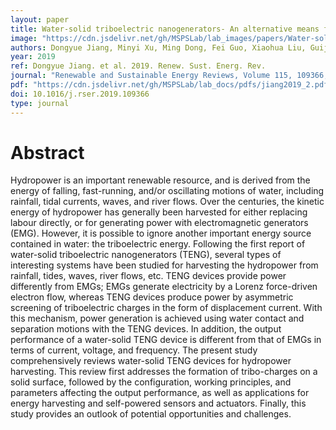 ```yaml
---
layout: paper
title: Water-solid triboelectric nanogenerators- An alternative means for harvesting hydropower
image: "https://cdn.jsdelivr.net/gh/MSPSLab/lab_images/papers/Water-solid-triboelectric.png"
authors: Dongyue Jiang, Minyi Xu, Ming Dong, Fei Guo, Xiaohua Liu, Guijun Chen, Zhong Lin Wang
year: 2019
ref: Dongyue Jiang. et al. 2019. Renew. Sust. Energ. Rev.
journal: "Renewable and Sustainable Energy Reviews, Volume 115, 109366, ISSN 1364-0321"
pdf: "https://cdn.jsdelivr.net/gh/MSPSLab/lab_docs/pdfs/jiang2019_2.pdf"
doi: 10.1016/j.rser.2019.109366
type: journal
---
```


# Abstract

Hydropower is an important renewable resource, and is derived from the energy of falling, fast-running, and/or oscillating motions of water, including rainfall, tidal currents, waves, and river flows. Over the centuries, the kinetic energy of hydropower has generally been harvested for either replacing labour directly, or for generating power with electromagnetic generators (EMG). However, it is possible to ignore another important energy source contained in water: the triboelectric energy. Following the first report of water-solid triboelectric nanogenerators (TENG), several types of interesting systems have been studied for harvesting the hydropower from rainfall, tides, waves, river flows, etc. TENG devices provide power differently from EMGs; EMGs generate electricity by a Lorenz force-driven electron flow, whereas TENG devices produce power by asymmetric screening of triboelectric charges in the form of displacement current. With this mechanism, power generation is achieved using water contact and separation motions with the TENG devices. In addition, the output performance of a water-solid TENG device is different from that of EMGs in terms of current, voltage, and frequency. The present study comprehensively reviews water-solid TENG devices for hydropower harvesting. This review first addresses the formation of tribo-charges on a solid surface, followed by the configuration, working principles, and parameters affecting the output performance, as well as applications for energy harvesting and self-powered sensors and actuators. Finally, this study provides an outlook of potential opportunities and challenges.
